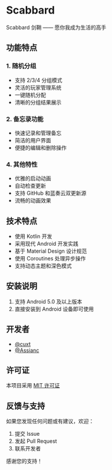 # Scabbard

Scabbard 剑鞘 —— 愿你我成为生活的高手

## 功能特点

### 1. 随机分组
- 支持 2/3/4 分组模式
- 灵活的玩家管理系统
- 一键随机分配
- 清晰的分组结果展示

### 2. 备忘录功能
- 快速记录和管理备忘
- 简洁的用户界面
- 便捷的编辑和删除操作

### 4. 其他特性
- 优雅的启动动画
- 自动检查更新
- 支持 GitHub 和蓝奏云双更新源
- 流畅的动画效果

## 技术特点

- 使用 Kotlin 开发
- 采用现代 Android 开发实践
- 基于 Material Design 设计规范
- 使用 Coroutines 处理异步操作
- 支持动态主题和深色模式

## 安装说明

1. 支持 Android 5.0 及以上版本
2. 直接安装到 Android 设备即可使用

## 开发者

- [@cuxt](https://github.com/cuxt)
- [@Assianc](https://github.com/Assianc)

## 许可证

本项目采用 [MIT 许可证](LICENSE)

## 反馈与支持

如果您发现任何问题或有建议，欢迎：
1. 提交 Issue
2. 发起 Pull Request
3. 联系开发者

感谢您的支持！